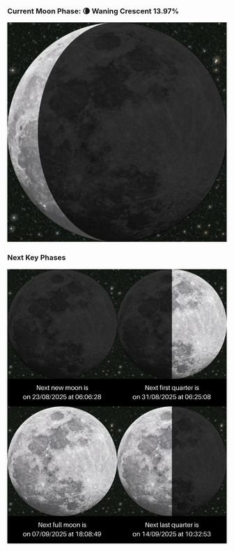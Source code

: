 ### Current Moon Phase: 🌘 Waning Crescent 13.97%
![Moon Phase](moonphase.png)
### Next Key Phases
![Gallery](gallery.png)